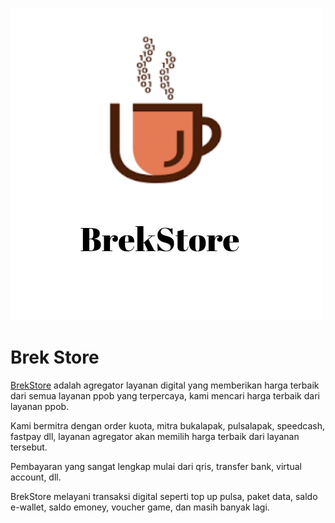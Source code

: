 
![](https://raw.githubusercontent.com/NgopiBrek/BrekStore/main/exampleSite/assets/images/BrekStore.png)

# Brek Store

[BrekStore](https://www.brekstore.biz.id) adalah agregator layanan digital yang memberikan harga terbaik dari semua layanan ppob yang terpercaya, kami mencari harga terbaik dari layanan ppob.

Kami bermitra dengan order kuota, mitra bukalapak, pulsalapak, speedcash, fastpay dll, layanan agregator akan memilih harga terbaik dari layanan tersebut.

Pembayaran yang sangat lengkap mulai dari qris, transfer bank, virtual account, dll.

BrekStore melayani transaksi digital seperti top up pulsa, paket data, saldo e-wallet, saldo emoney, voucher game, dan masih banyak lagi.
